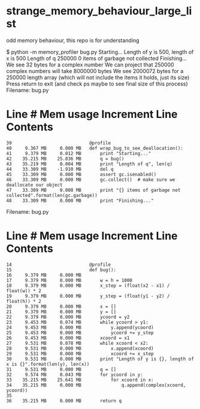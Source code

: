 strange_memory_behaviour_large_list
===================================

odd memory behaviour, this repo is for understanding

$ python -m memory_profiler bug.py
Starting...
Length of y is 500, length of x is 500
Length of q 250000
0 items of garbage not collected
Finishing...
We see 32 bytes for a complex number
We can project that 250000 complex numbers will take 8000000 bytes
We see 2000072 bytes for a 250000 length array (which will not include the items it holds, just its size)
Press return to exit (and check ps maybe to see final size of this process)
Filename: bug.py

Line #    Mem usage    Increment   Line Contents
================================================
    39                             @profile
    40     9.367 MB     0.000 MB   def wrap_bug_to_see_deallocation():
    41     9.379 MB     0.012 MB       print "Starting..."
    42    35.215 MB    25.836 MB       q = bug()
    43    35.219 MB     0.004 MB       print "Length of q", len(q)
    44    33.309 MB    -1.910 MB       del q
    45    33.309 MB     0.000 MB       assert gc.isenabled()
    46    33.309 MB     0.000 MB       gc.collect()  # make sure we deallocate our object
    47    33.309 MB     0.000 MB       print "{} items of garbage not collected".format(len(gc.garbage))
    48    33.309 MB     0.000 MB       print "Finishing..."


Filename: bug.py

Line #    Mem usage    Increment   Line Contents
================================================
    14                             @profile
    15                             def bug():
    16     9.379 MB     0.000 MB   
    17     9.379 MB     0.000 MB       w = h = 1000
    18     9.379 MB     0.000 MB       x_step = (float(x2 - x1) / float(w)) * 2
    19     9.379 MB     0.000 MB       y_step = (float(y1 - y2) / float(h)) * 2
    20     9.379 MB     0.000 MB       x = []
    21     9.379 MB     0.000 MB       y = []
    22     9.379 MB     0.000 MB       ycoord = y2
    23     9.453 MB     0.074 MB       while ycoord > y1:
    24     9.453 MB     0.000 MB           y.append(ycoord)
    25     9.453 MB     0.000 MB           ycoord += y_step
    26     9.453 MB     0.000 MB       xcoord = x1
    27     9.531 MB     0.078 MB       while xcoord < x2:
    28     9.531 MB     0.000 MB           x.append(xcoord)
    29     9.531 MB     0.000 MB           xcoord += x_step
    30     9.531 MB     0.000 MB       print "Length of y is {}, length of x is {}".format(len(y), len(x))
    31     9.531 MB     0.000 MB       q = []
    32     9.574 MB     0.043 MB       for ycoord in y:
    33    35.215 MB    25.641 MB           for xcoord in x:
    34    35.215 MB     0.000 MB               q.append(complex(xcoord, ycoord))
    35                             
    36    35.215 MB     0.000 MB       return q

